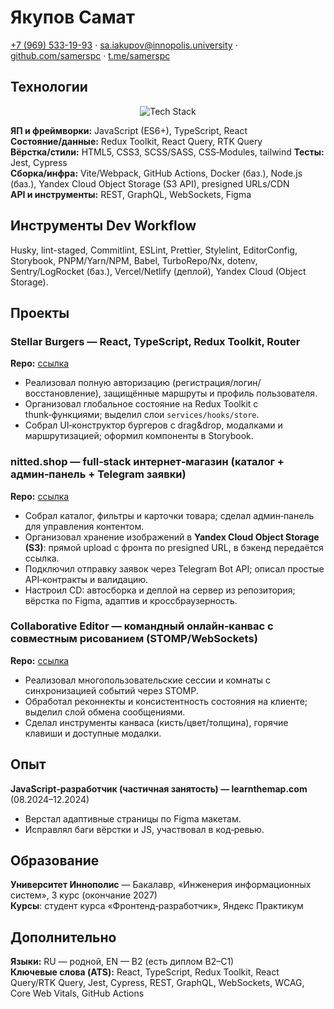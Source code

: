 # Якупов Самат

[+7 (969) 533-19-93](tel:+79695331993) · [sa.iakupov@innopolis.university](mailto:sa.iakupov@innopolis.university) · [github.com/samerspc](https://github.com/samerspc) · [t.me/samerspc](https://t.me/samerspc)



## Технологии

<p align="center">
  <img src="https://skillicons.dev/icons?i=js,ts,react,redux,html,css,sass,tailwind,jest,vite,webpack,docker,nodejs,graphql,figma&theme=dark" alt="Tech Stack" />
</p>

**ЯП и фреймворки:** JavaScript (ES6+), TypeScript, React  
**Состояние/данные:** Redux Toolkit, React Query, RTK Query  
**Вёрстка/стили:** HTML5, CSS3, SCSS/SASS, CSS‑Modules, tailwind
**Тесты:** Jest, Cypress  
**Сборка/инфра:** Vite/Webpack, GitHub Actions, Docker (баз.), Node.js (баз.), Yandex Cloud Object Storage (S3 API), presigned URLs/CDN  
**API и инструменты:** REST, GraphQL, WebSockets, Figma

## Инструменты Dev Workflow
Husky, lint-staged, Commitlint, ESLint, Prettier, Stylelint, EditorConfig, Storybook, PNPM/Yarn/NPM, Babel, TurboRepo/Nx, dotenv, Sentry/LogRocket (баз.), Vercel/Netlify (деплой), Yandex Cloud (Object Storage).

## Проекты
### Stellar Burgers — React, TypeScript, Redux Toolkit, Router
**Repo:** [ссылка](https://github.com/samerspc/yandex-practicum__stellar-burgers)
- Реализовал полную авторизацию (регистрация/логин/восстановление), защищённые маршруты и профиль пользователя.  
- Организовал глобальное состояние на Redux Toolkit с thunk‑функциями; выделил слои `services/hooks/store`.  
- Собрал UI‑конструктор бургеров с drag&drop, модалками и маршрутизацией; оформил компоненты в Storybook.

### nitted.shop — full‑stack интернет‑магазин (каталог + админ‑панель + Telegram заявки)
**Repo:** [ссылка](https://github.com/samerspc/nitted.shop)  
- Собрал каталог, фильтры и карточки товара; сделал админ‑панель для управления контентом.  
- Организовал хранение изображений в **Yandex Cloud Object Storage (S3)**: прямой upload с фронта по presigned URL, в бэкенд передаётся ссылка.
- Подключил отправку заявок через Telegram Bot API; описал простые API‑контракты и валидацию.  
- Настроил CD: автосборка и деплой на сервер из репозитория; вёрстка по Figma, адаптив и кроссбраузерность.

### Collaborative Editor — командный онлайн‑канвас с совместным рисованием (STOMP/WebSockets)
**Repo:** [ссылка](https://github.com/samerspc/collaborative_editor)  
- Реализовал многопользовательские сессии и комнаты с синхронизацией событий через STOMP.  
- Обработал реконнекты и консистентность состояния на клиенте; выделил слой обмена сообщениями.  
- Сделал инструменты канваса (кисть/цвет/толщина), горячие клавиши и доступные модалки.

## Опыт
**JavaScript‑разработчик (частичная занятость) — learnthemap.com** (08.2024–12.2024)  
- Верстал адаптивные страницы по Figma макетам.  
- Исправлял баги вёрстки и JS, участвовал в код‑ревью.

## Образование
**Университет Иннополис** — Бакалавр, «Инженерия информационных систем», 3 курс (окончание 2027)  
**Курсы**: студент курса «Фронтенд‑разработчик», Яндекс Практикум

## Дополнительно
**Языки:** RU — родной, EN — B2 (есть диплом B2–C1)  
**Ключевые слова (ATS):** React, TypeScript, Redux Toolkit, React Query/RTK Query, Jest, Cypress, REST, GraphQL, WebSockets, WCAG, Core Web Vitals, GitHub Actions
